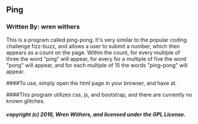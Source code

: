 ## Ping
### Written By: wren withers

This is a program called ping-pong. It's very similar to the popular coding challenge fizz-buzz, and allows a user to submit 
a number, which then appears as a count on the page. Within the count, for every multiple of three the word "ping" will appear, for every 
for a multiple of five the word "pong" will appear, and for each multiple of 15 the words "ping-pong" will appear.

####To use, simply open the html page in your browser, and have at.

####This program utilizes css, js, and bootstrap, and there are currently no known glitches.

##### copyright (c) 2016, Wren Withers, and licensed under the GPL License.


